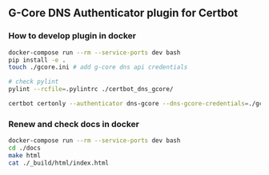 ## G-Core DNS Authenticator plugin for Certbot

### How to develop plugin in docker
```bash
docker-compose run --rm --service-ports dev bash
pip install -e .
touch ./gcore.ini # add g-core dns api credentials

# check pylint
pylint --rcfile=.pylintrc ./certbot_dns_gcore/

certbot certonly --authenticator dns-gcore --dns-gcore-credentials=./gcore.ini -d 'example.com'
```

### Renew and check docs in docker

```bash
docker-compose run --rm --service-ports dev bash
cd ./docs
make html
cat ./_build/html/index.html
```

